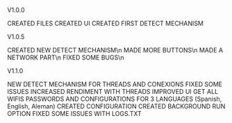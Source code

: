 V1.0.0


CREATED FILES
CREATED UI
CREATED FIRST DETECT MECHANISM

V1.0.5

CREATED NEW DETECT MECHANISM\n
MADE MORE BUTTONS\n
MADE A NETWORK PART\n
FIXED SOME BUGS\n

V1.1.0

NEW DETECT MECHANISM FOR THREADS AND CONEXIONS
FIXED SOME ISSUES
INCREASED RENDIMENT WITH THREADS
IMPROVED UI
GET ALL WIFIS PASSWORDS AND CONFIGURATIONS FOR 3 LANGUAGES (Spanish, English, Aleman)
CREATED CONFIGURATION
CREATED BACKGROUND RUN OPTION
FIXED SOME ISSUES WITH LOGS.TXT